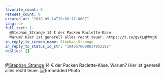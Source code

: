 ```yaml
---
favorite_count: 0
retweet_count: 0
created_at: "2018-09-14T19:08:17.000Z"
lang: de
full_text: |-
  @Stephan_Strange 14 € der Packen Raclette-Käse. 
  Warum? Hier ist generell alles recht teuer. https://t.co/gvXLqMWxjU
in_reply_to_screen_name: Stephan_Strange
in_reply_to_status_id_str: "1040676698834952192"
replies: []
---
```


[@Stephan_Strange](https://twitter.com/Stephan_Strange) 14 € der Packen
Raclette-Käse. Warum? Hier ist generell alles recht teuer.
![Embedded Photo](https://twitter-media-coderbyheart.s3.eu-north-1.amazonaws.com/1040678638734258176-DnE7sdGX4AAlz8i.jpg)
